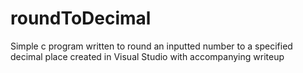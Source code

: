 # roundToDecimal
Simple c program written to round an inputted number to a specified decimal place created in Visual Studio with accompanying writeup
